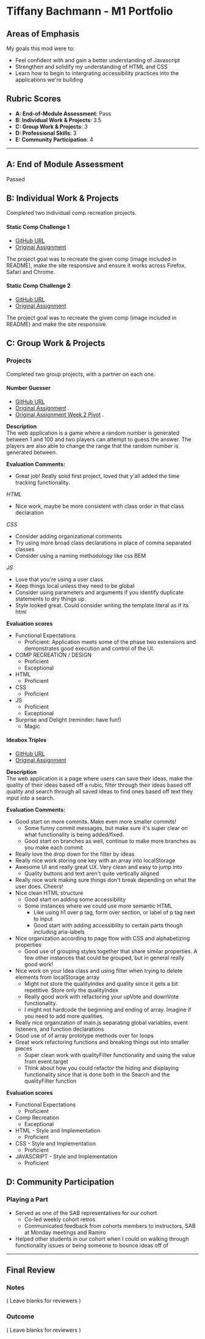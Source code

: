 # Tiffany Bachmann - M1 Portfolio

## Areas of Emphasis 

My goals this mod were to:
* Feel confident with and gain a better understanding of Javascript
* Strengthen and solidify my understanding of HTML and CSS
* Learn how to begin to intergrating accessibility practices into the applications we're building

## Rubric Scores

* **A: End-of-Module Assessment**: Pass
* **B: Individual Work & Projects**: 3.5
* **C: Group Work & Projects**: 3
* **D: Professional Skills**: 3
* **E: Community Participation**: 4

-----------------------

## A: End of Module Assessment

Passed

## B: Individual Work & Projects

Completed two individual comp recreation projects.

#### Static Comp Challenge 1

* [GitHub URL](https://github.com/trbachmann/tb-comp-challenge-1)
* [Original Assignment](http://frontend.turing.io/projects/m1-static-comp-1.html)

The project goal was to recreate the given comp (image included in README), make the site responsive and ensure it works across Firefox, Safari and Chrome. 

#### Static Comp Challenge 2

* [GitHub URL](https://github.com/trbachmann/tb-comp-challenge-2)
* [Original Assignment](http://frontend.turing.io/projects/m1-static-comp-2.html)

The project goal was to recreate the given comp (image included in README) and make the site responsive.

## C: Group Work & Projects

### Projects

Completed two group projects, with a partner on each one.

#### Number Guesser

* [GitHub URL](https://github.com/kaohman/num-guesser)
* [Original Assignment](http://frontend.turing.io/projects/number-guesser-doubles-wk1.html) . 
* [Original Assignment Week 2 Pivot](http://frontend.turing.io/projects/number-guesser-doubles-wk2.html) . 

**Description**  
The web application is a game where a random number is generated between 1 and 100 and two players can attempt to guess the answer. The players are also able to change the range that the random number is generated between.

**Evaluation Comments:**
* Great job! Really solid first project, loved that y'all added the time tracking functionality.  

_HTML_
* Nice work, maybe be more consistent with class order in that class declaration

_CSS_
* Consider adding organizational comments
* Try using more broad class declarations in place of comma separated classes
* Consider using a naming methodology like css BEM

_JS_
* Love that you're using a user class
* Keep things local unless they need to be global
* Consider using parameters and arguments if you identify duplicate statements to dry things up.
* Style looked great. Could consider writing the template literal as if its html

**Evaluation scores**  
* Functional Expectations
  * Proficient: Application meets some of the phase two extensions and demonstrates good execution and control of the UI.
* COMP RECREATION / DESIGN
  * Proficient  
  * Exceptional  
* HTML
  * Proficient  
* CSS
  * Proficient  
* JS
  * Proficient  
  * Exceptional  
* Surprise and Delight (reminder: have fun!)  
  * Magic  
  
#### Ideabox Triples

* [GitHub URL](https://github.com/Klhalls89/ideaBoxTriples)
* [Original Assignment](http://frontend.turing.io/projects/ideabox-triples.html)

**Description**  
The web application is a page where users can save their ideas, make the quality of their ideas based off a rubic, filter through their ideas based off quality and search through all saved ideas to find ones based off text they input into a search.

**Evaluation Comments:**  
* Good start on more commits.  Make even more smaller commits!
  * Some funny commit messages, but make sure it's super clear on what functionality is being added/fixed.
  * Good start on branches as well, continue to make more branches as you make each commit
* Really love the drop down for the filter by ideas
* Really nice work storing one key with an array into localStorage
* Awesome UI and really great UX.  Very clean and easy to jump into
  * Quality buttons and text aren't quite vertically aligned
* Really nice work making sure things don't break depending on what the user does.  Cheers!
* Nice clean HTML structure
  * Good start on adding some accessibility
  * Some instances where we could use more semantic HTML
    * Like using h1 over p tag, form over section, or label of p tag next to input
    * Good start with adding accessibility to certain parts though including aria-labels
* Nice organization according to page flow with CSS and alphabetizing properties
  * Good use of grouping styles together that share similar properties.  A few other instances that could be grouped, but in general really good work!
* Nice work on your Idea class and using filter when trying to delete elements from localStorage array
  * Might not store the qualityIndex and quality since it gets a bit repetitive.  Store only the qualityIndex
  * Really good work with refactoring your upVote and downVote functionality.  
  * I might not hardcode the beginning and ending of array.  Imagine if you need to add more qualities.
* Really nice organization of main.js separating global variables, event listeners, and function declarations
* Good use of of array prototype methods over for loops
* Great work refactoring functions and breaking things out into smaller pieces
  * Super clean work with qualityFilter functionality and using the value from event.target
  * Think about how you could refactor the hiding and displaying functionality since that is done both in the Search and the qualityFilter function

**Evaluation scores**  
* Functional Expectations
  * Proficient
* Comp Recreation
  * Exceptional  
* HTML - Style and Implementation
  * Proficient
* CSS - Style and Implementation
  * Proficient
* JAVASCRIPT - Style and Implementation
  * Proficient  

## D: Community Participation

### Playing a Part

* Served as one of the SAB representatives for our cohort  
  * Co-led weekly cohort retros
  * Communicated feedback from cohorts members to instructors, SAB at Monday meetings and Ramiro
* Helped other students in our cohort when I could on walking through functionality issues or being someone to bounce ideas off of
------------------

## Final Review

### Notes

( Leave blanks for reviewers )

### Outcome

( Leave blanks for reviewers )
